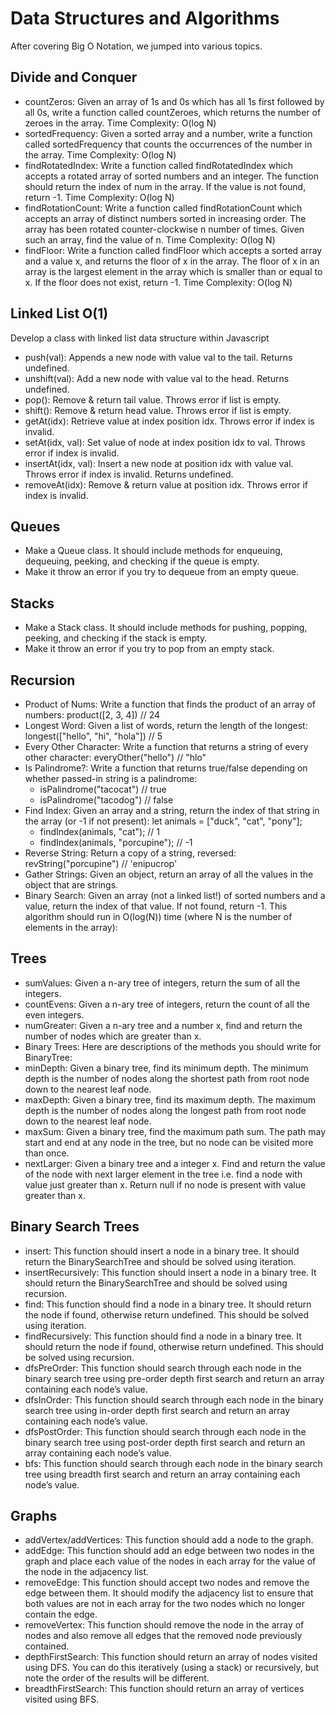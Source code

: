 # Data Structures and Algorithms
After covering Big O Notation, we jumped into various topics.
## Divide and Conquer
- countZeros: Given an array of 1s and 0s which has all 1s first followed by all 0s, write a function called countZeroes, which returns the number of zeroes in the array. Time Complexity: O(log N)
- sortedFrequency: Given a sorted array and a number, write a function called sortedFrequency that counts the occurrences of the number in the array.  Time Complexity: O(log N)
- findRotatedIndex: Write a function called findRotatedIndex which accepts a rotated array of sorted numbers and an integer. The function should return the index of num in the array. If the value is not found, return -1.
Time Complexity: O(log N)
- findRotationCount: Write a function called findRotationCount which accepts an array of distinct numbers sorted in increasing order. The array has been rotated counter-clockwise n number of times. Given such an array, find the value of n. Time Complexity: O(log N)
- findFloor: Write a function called findFloor which accepts a sorted array and a value x, and returns the floor of x in the array. The floor of x in an array is the largest element in the array which is smaller than or equal to x. If the floor does not exist, return -1. Time Complexity: O(log N)

## Linked List O(1)
Develop a class with linked list data structure within Javascript
- push(val): Appends a new node with value val to the tail. Returns undefined.
- unshift(val): Add a new node with value val to the head. Returns undefined.
- pop(): Remove & return tail value. Throws error if list is empty.
- shift(): Remove & return head value. Throws error if list is empty.
- getAt(idx): Retrieve value at index position idx. Throws error if index is invalid.
- setAt(idx, val): Set value of node at index position idx to val. Throws error if index is invalid.
- insertAt(idx, val): Insert a new node at position idx with value val. Throws error if index is invalid. Returns undefined.
- removeAt(idx): Remove & return value at position idx. Throws error if index is invalid.

## Queues
- Make a Queue class. It should include methods for enqueuing, dequeuing, peeking, and checking if the queue is empty.
- Make it throw an error if you try to dequeue from an empty queue.

## Stacks
- Make a Stack class. It should include methods for pushing, popping, peeking, and checking if the stack is empty.
- Make it throw an error if you try to pop from an empty stack.

## Recursion
- Product of Nums: Write a function that finds the product of an array of numbers: product([2, 3, 4])   // 24
- Longest Word: Given a list of words, return the length of the longest: longest(["hello", "hi", "hola"])  // 5
- Every Other Character: Write a function that returns a string of every other character: everyOther("hello")  // "hlo"
- Is Palindrome?: Write a function that returns true/false depending on whether passed-in string is a palindrome: 
    -  isPalindrome("tacocat")  // true
    -  isPalindrome("tacodog")  // false
- Find Index: Given an array and a string, return the index of that string in the array (or -1 if not present): let animals = ["duck", "cat", "pony"];
    - findIndex(animals, "cat");  // 1
    - findIndex(animals, "porcupine");   // -1
- Reverse String: Return a copy of a string, reversed: revString("porcupine") // 'enipucrop'
- Gather Strings: Given an object, return an array of all the values in the object that are strings.
- Binary Search: Given an array (not a linked list!) of sorted numbers and a value, return the index of that value. If not found, return -1. This algorithm should run in O(log(N)) time (where N is the number of elements in the array):

## Trees
- sumValues: Given a n-ary tree of integers, return the sum of all the integers.
- countEvens: Given a n-ary tree of integers, return the count of all the even integers.
- numGreater: Given a n-ary tree and a number x, find and return the number of nodes which are greater than x.
- Binary Trees: Here are descriptions of the methods you should write for BinaryTree:
- minDepth: Given a binary tree, find its minimum depth. The minimum depth is the number of nodes along the shortest path from root node down to the nearest leaf node.
- maxDepth: Given a binary tree, find its maximum depth. The maximum depth is the number of nodes along the longest path from root node down to the nearest leaf node.
- maxSum: Given a binary tree, find the maximum path sum. The path may start and end at any node in the tree, but no node can be visited more than once.
- nextLarger: Given a binary tree and a integer x. Find and return the value of the node with next larger element in the tree i.e. find a node with value just greater than x. Return null if no node is present with value greater than x.

## Binary Search Trees
- insert: This function should insert a node in a binary tree. It should return the BinarySearchTree and should be solved using iteration.
- insertRecursively: This function should insert a node in a binary tree. It should return the BinarySearchTree and should be solved using recursion.
- find: This function should find a node in a binary tree. It should return the node if found, otherwise return undefined. This should be solved using iteration.
- findRecursively: This function should find a node in a binary tree. It should return the node if found, otherwise return undefined. This should be solved using recursion.
- dfsPreOrder: This function should search through each node in the binary search tree using pre-order depth first search and return an array containing each node’s value.
- dfsInOrder: This function should search through each node in the binary search tree using in-order depth first search and return an array containing each node’s value.
- dfsPostOrder: This function should search through each node in the binary search tree using post-order depth first search and return an array containing each node’s value.
- bfs: This function should search through each node in the binary search tree using breadth first search and return an array containing each node’s value.

## Graphs
- addVertex/addVertices: This function should add a node to the graph.
- addEdge: This function should add an edge between two nodes in the graph and place each value of the nodes in each array for the value of the node in the adjacency list.
- removeEdge: This function should accept two nodes and remove the edge between them. It should modify the adjacency list to ensure that both values are not in each array for the two nodes which no longer contain the edge.
- removeVertex: This function should remove the node in the array of nodes and also remove all edges that the removed node previously contained.
- depthFirstSearch: This function should return an array of nodes visited using DFS. You can do this iteratively (using a stack) or recursively, but note the order of the results will be different.
- breadthFirstSearch: This function should return an array of vertices visited using BFS.